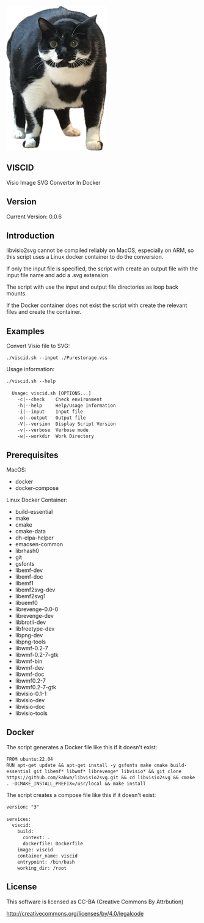 ![Viscid cat](https://raw.githubusercontent.com/lateralblast/viscid/master/viscid.png)

VISCID
------

Visio Image SVG Convertor In Docker

Version
-------

Current Version: 0.0.6

Introduction
------------

libvisio2svg cannot be compiled reliably on MacOS, especially on ARM, so this script uses a Linux docker container
to do the conversion.

If only the input file is specified, the script with create an output file with the input file name and add a .svg extension

The script with use the input and output file directories as loop back mounts.

If the Docker container does not exist the script with create the relevant files and create the container.

Examples
--------

Convert Visio file to SVG:

```
./viscid.sh --input ./Purestorage.vss
```

Usage information:

```
./viscid.sh --help

  Usage: viscid.sh [OPTIONS...]
    -c|--check    Check environment
    -h|--help     Help/Usage Information
    -i|--input    Input file
    -o|--output   Output file
    -V|--version  Display Script Version
    -v|--verbose  Verbose mode
    -w|--workdir  Work Directory
```

Prerequisites
-------------

MacOS:

- docker
- docker-compose

Linux Docker Container:

- build-essential
- make
- cmake
- cmake-data
- dh-elpa-helper
- emacsen-common
- librhash0
- git
- gsfonts
- libemf-dev
- libemf-doc
- libemf1
- libemf2svg-dev
- libemf2svg1
- libuemf0
- librevenge-0.0-0
- librevenge-dev
- libbrotli-dev
- libfreetype-dev
- libpng-dev
- libpng-tools
- libwmf-0.2-7
- libwmf-0.2-7-gtk
- libwmf-bin
- libwmf-dev
- libwmf-doc
- libwmf0.2-7
- libwmf0.2-7-gtk
- libvisio-0.1-1
- libvisio-dev
- libvisio-doc
- libvisio-tools

Docker
------

The script generates a Docker file like this if it doesn't exist:

```
FROM ubuntu:22.04
RUN apt-get update && apt-get install -y gsfonts make cmake build-essential git libemf* libwmf* librevenge* libvisio* && git clone https://github.com/kakwa/libvisio2svg.git && cd libvisio2svg && cmake . -DCMAKE_INSTALL_PREFIX=/usr/local && make install
```

The script creates a compose file like this if it doesn't exist:

```
version: "3"

services:
  viscid:
    build:
      context: .
      dockerfile: Dockerfile
    image: viscid
    container_name: viscid
    entrypoint: /bin/bash
    working_dir: /root
```

License
-------

This software is licensed as CC-BA (Creative Commons By Attrbution)

http://creativecommons.org/licenses/by/4.0/legalcode

